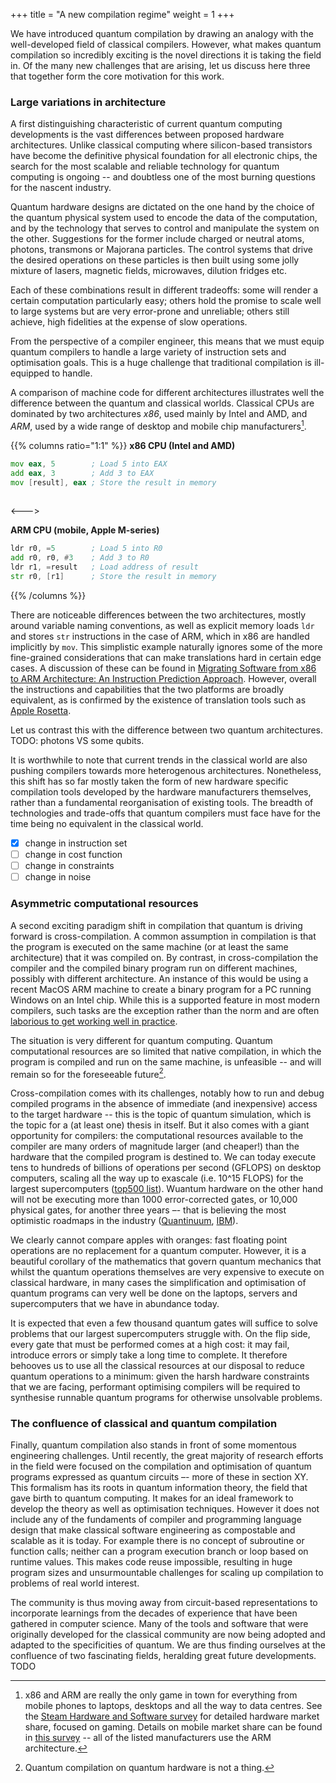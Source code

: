 +++
title = "A new compilation regime"
weight = 1
+++

We have introduced quantum compilation by drawing an analogy with the
well-developed field of classical compilers.
However, what makes quantum compilation so incredibly exciting is
the novel directions it is taking the field in.
Of the many new challenges that are arising, let us discuss here three that
together form the core motivation for this work.

### Large variations in architecture

A first distinguishing characteristic of current quantum computing developments
is the vast differences between proposed hardware architectures.
Unlike classical computing 
where silicon-based transistors have become the definitive physical foundation
for all electronic chips, the search for the most scalable and reliable 
technology for quantum computing is ongoing -- and doubtless one of the most
burning questions for the nascent industry.

Quantum hardware designs are dictated on the one hand by the choice of the
quantum physical system used to encode the data of the computation, and
by the technology that serves to control and manipulate the system on the other.
Suggestions for the former include charged or neutral atoms, photons, transmons
or Majorana particles.
The control systems that drive the desired operations on these particles
is then built using some jolly mixture of lasers, magnetic fields, microwaves,
dilution fridges etc.

Each of these combinations result in different tradeoffs: some will render a 
certain computation particularly easy; others hold the promise to scale well
to large systems but are very error-prone and unreliable; others still achieve,
high fidelities at the expense of slow operations.

From the perspective of a compiler engineer, this means that we must equip
quantum compilers to handle a large variety of instruction sets and optimisation
goals.
This is a huge challenge that traditional compilation is ill-equipped to handle.

A comparison of machine code for different architectures illustrates well
the difference between the quantum and classical worlds.
Classical CPUs are dominated by two architectures *x86*, used mainly by Intel
and AMD, and *ARM*, used by a wide range of desktop and mobile chip
manufacturers[^cpu].

{{% columns ratio="1:1" %}}
**x86 CPU (Intel and AMD)**
```asm
mov eax, 5        ; Load 5 into EAX
add eax, 3        ; Add 3 to EAX
mov [result], eax ; Store the result in memory
 
```
<--->

**ARM CPU (mobile, Apple M-series)**
```asm
ldr r0, =5        ; Load 5 into R0
add r0, r0, #3    ; Add 3 to R0
ldr r1, =result   ; Load address of result
str r0, [r1]      ; Store the result in memory
```

{{% /columns %}}

There are noticeable differences between the two architectures, mostly around
variable naming conventions, as well as explicit memory loads `ldr` and
stores `str` instructions in the case of ARM, which in x86 are handled
implicitly by `mov`.
This simplistic example naturally ignores some of the more fine-grained
considerations that can make translations hard in certain edge cases. A
discussion of these can be found in
[Migrating Software from x86 to ARM Architecture: An Instruction Prediction Approach](https://ieeexplore.ieee.org/document/9605443).
However, overall the instructions and capabilities that the two platforms are
broadly equivalent, as is confirmed by the existence of translation tools 
such as [Apple Rosetta](https://developer.apple.com/documentation/apple-silicon/about-the-rosetta-translation-environment).

Let us contrast this with the difference between two quantum architectures.
TODO: photons VS some qubits.

It is worthwhile to note that current trends in the classical world are also
pushing compilers towards more heterogenous architectures.
Nonetheless, this shift has so far mostly taken the form of new hardware
specific compilation tools developed by the hardware manufacturers themselves,
rather than a fundamental reorganisation of existing tools.
The breadth of technologies and trade-offs that quantum compilers must face have
for the time being no equivalent in the classical world.

- [x] change in instruction set
- [ ] change in cost function
- [ ] change in constraints
- [ ] change in noise

[^cpu]: x86 and ARM are really the only game in town for everything from mobile
phones to laptops, desktops and all the way to data centres. See the [Steam
Hardware and Software survey](https://store.steampowered.com/hwsurvey/processormfg/)
for detailed hardware market share, focused on gaming.
Details on mobile market share can be found in
[this survey](https://www.counterpointresearch.com/insight/global-smartphone-apsoc-market-share-quarterly) -- all of the listed
manufacturers use the ARM architecture.

### Asymmetric computational resources

A second exciting paradigm shift in compilation that quantum is driving forward
is cross-compilation.
A common assumption in compilation is that the program is executed on the same
machine (or at least the same architecture) that it was compiled on.
By contrast, in cross-compilation the compiler and the compiled binary program
run on different machines, possibly with different architecture.
An instance of this would be using a recent MacOS ARM machine to create a
binary program for a PC running Windows on an Intel chip.
While this is a supported feature in most modern compilers, such tasks are the
exception rather than the norm and are often [laborious to get working well in
practice](https://preshing.com/20141119/how-to-build-a-gcc-cross-compiler/).

The situation is very different for quantum computing.
Quantum computational resources are so limited that native compilation,
in which the program is compiled and run on the same machine, is unfeasible
-- and will remain so for the foreseeable future[^qcomp].

Cross-compilation comes with its challenges, notably how to run and debug
compiled programs in the absence of immediate (and inexpensive) access to
the target hardware -- 
this is the topic of quantum simulation, which is the topic for a (at least one)
thesis in itself.
But it also comes with a giant opportunity for compilers: the computational
resources available to the compiler are many orders of magnitude larger
(and cheaper!) than the hardware that the compiled program is destined to.
We can today execute tens to hundreds of billions of operations per second
(GFLOPS) on desktop computers, scaling all the way up to exascale
(i.e. 10^15 FLOPS) for the largest supercomputers ([top500 list](https://top500.org/lists/top500/2024/11/)).
Wuantum hardware on the other hand will not be executing more than 1000
error-corrected gates, or 10,000 physical gates, for another three years –-
that is believing the most optimistic roadmaps in the industry ([Quantinuum](https://www.quantinuum.com/press-releases/quantinuum-unveils-accelerated-roadmap-to-achieve-universal-fault-tolerant-quantum-computing-by-2030), [IBM](https://www.ibm.com/quantum/blog/ibm-quantum-roadmap-2025)).

We clearly cannot compare apples with oranges: fast floating point operations
are no replacement for a quantum computer.
However, it is a beautiful corollary of the mathematics that govern quantum
mechanics that whilst the quantum operations themselves are very expensive to
execute on classical hardware, in many cases the simplification and
optimisation of quantum programs can very well be done on the laptops, servers
and supercomputers that we have in abundance today.

It is expected that even a few thousand quantum gates will suffice to solve
problems that our largest supercomputers struggle with.
On the flip side, every gate that must be performed comes at a high cost:
it may fail, introduce errors or simply take a long time to complete.
It therefore behooves us to use all the classical resources at our disposal
to reduce quantum operations to a minimum: given the harsh hardware constraints
that we are facing, performant optimising compilers will be required to
synthesise runnable quantum programs for otherwise unsolvable problems.

### The confluence of classical and quantum compilation

Finally, quantum compilation also stands in front of some momentous engineering
challenges.
Until recently, the great majority of research efforts in the field were focused
on the compilation and optimisation of quantum programs expressed as quantum
circuits –- more of these in section XY.
This formalism has its roots in quantum information theory, the field that gave
birth to quantum computing.
It makes for an ideal framework to develop the theory as well as optimisation
techniques. However it does not include any of the fundaments of compiler
and programming language design that make classical software engineering
as compostable and scalable as it is today.
For example there is no concept of subroutine or function calls; neither
can a program execution branch or loop based on runtime values.
This makes code reuse impossible, resulting in huge program sizes and
unsurmountable challenges for scaling up compilation to problems of
real world interest.

The community is thus moving away from circuit-based representations to
incorporate learnings from the decades of experience that have been gathered in
computer science.
Many of the tools and software that were originally developed for the classical
community are now being adopted and adapted to the specificities of quantum.
We are thus finding ourselves at the confluence of two fascinating fields,
heralding great future developments. TODO


[^qcomp]: Quantum compilation on quantum hardware is not a thing.